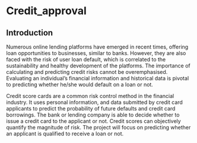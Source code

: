 # Credit_approval

## Introduction
Numerous online lending platforms have emerged in recent times, offering loan opportunities to businesses,
similar to banks. However, they are also faced with the risk of user loan default, which is correlated to the
sustainability and healthy development of the platforms.
The importance of calculating and predicting credit risks cannot be overemphasised. Evaluating an
individual’s financial information and historical data is pivotal to predicting whether he/she would default
on a loan or not.


Credit score cards are a common risk control method in the financial industry. It uses personal information,
and data submitted by credit card applicants to predict the probability of future defaults and credit card
borrowings. The bank or lending company is able to decide whether to issue a credit card to the applicant or
not. Credit scores can objectively quantify the magnitude of risk.
The project will focus on predicting whether an applicant is qualified to receive a loan or not.
